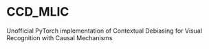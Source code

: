# CCD_MLIC
Unofficial PyTorch implementation of Contextual Debiasing for Visual Recognition with Causal Mechanisms
